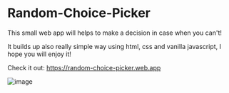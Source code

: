 # Random-Choice-Picker

This small web app will helps to make a decision in case when you can't!

It builds up also really simple way using html, css and vanilla javascript, I hope you will enjoy it!

Check it out: https://random-choice-picker.web.app 


![image](https://user-images.githubusercontent.com/90829509/211346759-c022a9a2-4b2a-46fc-9eb3-bdbe7fea840e.png)

